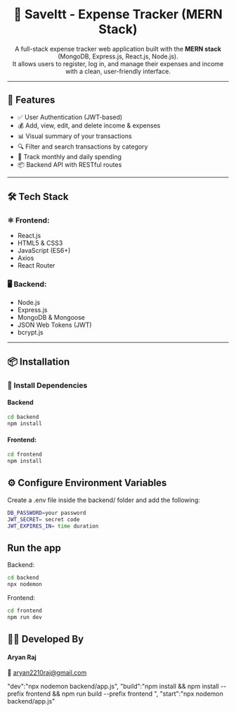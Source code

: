 <h1 align="center">💸 SaveItt - Expense Tracker (MERN Stack)</h1>

<p align="center">
  A full-stack expense tracker web application built with the <strong>MERN stack</strong> (MongoDB, Express.js, React.js, Node.js).<br/>
  It allows users to register, log in, and manage their expenses and income with a clean, user-friendly interface.
</p>

---

## 🚀 Features

- ✅ User Authentication (JWT-based)
- 💰 Add, view, edit, and delete income & expenses
- 📊 Visual summary of your transactions
- 🔍 Filter and search transactions by category
- 📅 Track monthly and daily spending
- 📦 Backend API with RESTful routes

---

## 🛠️ Tech Stack

### ⚛️ Frontend:
- React.js
- HTML5 & CSS3
- JavaScript (ES6+)
- Axios
- React Router

### 🖥️ Backend:
- Node.js
- Express.js
- MongoDB & Mongoose
- JSON Web Tokens (JWT)
- bcrypt.js

---

## 📦 Installation

### 📁 Install Dependencies

#### Backend
```bash
cd backend
npm install
```

#### Frontend:
```bash
cd frontend
npm install
```

## ⚙️ Configure Environment Variables

Create a .env file inside the backend/ folder and add the following:
```bash
DB_PASSWORD=your password
JWT_SECRET= secret code
JWT_EXPIRES_IN= time duration
```

## Run the app

Backend:
```bash
cd backend
npx nodemon
```

Frontend:
```bash
cd frontend
npm run dev
```

## 🧑‍🎓 Developed By
####   Aryan Raj
📧 aryan2210raj@gmail.com

"dev":"npx nodemon backend/app.js",
    "build":"npm install && npm install --prefix frontend && npm run build --prefix frontend ",
    "start":"npx nodemon backend/app.js"
